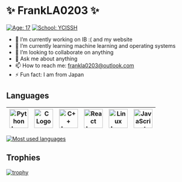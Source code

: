# ✨ FrankLA0203 ✨

[![Age: 17](https://img.shields.io/badge/Age-17-blue?style=for-the-badge)](https://en.wikipedia.org/wiki/February_3)
[![School: YCISSH](https://img.shields.io/badge/School-YCISSH-green?style=for-the-badge)](https://ycis-sh.com)

- 🔭 I’m currently working on IB :( and my website
- 🌱 I’m currently learning machine learning and operating systems
- 👯 I’m looking to collaborate on anything
- 💬 Ask me about anything
- 📫 How to reach me: frankla0203@outlook.com
- ⚡ Fun fact: I am from Japan

## Languages
|<img src="https://cdn.worldvectorlogo.com/logos/python-5.svg" alt="Python Logo" width="50" height="50"/> | <img src="https://cdn.worldvectorlogo.com/logos/c-1.svg" alt="C Logo" width="50" height="50"/> |<img src="https://cdn.worldvectorlogo.com/logos/c.svg" alt="C++ Logo" width="50" height="50"/> | <img src="https://cdn.worldvectorlogo.com/logos/react-2.svg" alt="React Logo" width="50" height="50"/> |<img src="https://cdn.worldvectorlogo.com/logos/linux-tux.svg" alt="Linux Logo" width="50" height="50"/> |<img src="https://cdn.worldvectorlogo.com/logos/logo-javascript.svg" alt="JavaScript Logo" width="50" height="50"/> |
|:---:|:---:|:---:|:---:|:---:|:---:|

[![Most used languages](https://github-readme-stats.vercel.app/api/top-langs/?username=FrankLA0203&theme=ayu-mirage&layout=compact&langs_count=8)](https://github.com/FrankLA0203)

## Trophies

[![trophy](https://github-profile-trophy.vercel.app/?username=FrankLA0203&theme=discord&row=1)](https://github.com/ryo-ma/github-profile-trophy)
